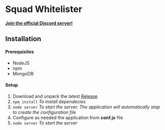 # Squad Whitelister
[**Join the official Discord server!**](https://discord.com/invite/5hfcjNYdCP)

## Installation
#### Prerequisites
- NodeJS
- npm
- MongoDB

#### Setup
1. Download and unpack the latest [ Release](https://github.com/fantinodavide/Squad_Whitelister/releases "Releases")
2. `npm install` *To install dependecies*
3. `node server` *To start the server. The application will automatically stop to create the configuration file*
4. Configure as needed the application from **conf.js** file
5. `node server` *To start the server*
